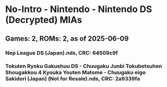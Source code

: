 # No-Intro - Nintendo - Nintendo DS (Decrypted) MIAs
## Games: 2, ROMs: 2, as of 2025-06-09

### Nep League DS (Japan).nds, CRC: 64509c9f
### Tokuten Ryoku Gakushuu DS - Chuugaku Junbi Tokubetsuhen Shougakkou 4 Kyouka Youten Matome - Chuugaku eigo Sakidori (Japan) (Not for Resale).nds, CRC: 2a9339fa

